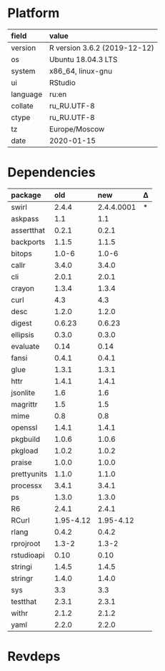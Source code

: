 # Platform

|field    |value                        |
|:--------|:----------------------------|
|version  |R version 3.6.2 (2019-12-12) |
|os       |Ubuntu 18.04.3 LTS           |
|system   |x86_64, linux-gnu            |
|ui       |RStudio                      |
|language |ru:en                        |
|collate  |ru_RU.UTF-8                  |
|ctype    |ru_RU.UTF-8                  |
|tz       |Europe/Moscow                |
|date     |2020-01-15                   |

# Dependencies

|package     |old       |new        |Δ  |
|:-----------|:---------|:----------|:--|
|swirl       |2.4.4     |2.4.4.0001 |*  |
|askpass     |1.1       |1.1        |   |
|assertthat  |0.2.1     |0.2.1      |   |
|backports   |1.1.5     |1.1.5      |   |
|bitops      |1.0-6     |1.0-6      |   |
|callr       |3.4.0     |3.4.0      |   |
|cli         |2.0.1     |2.0.1      |   |
|crayon      |1.3.4     |1.3.4      |   |
|curl        |4.3       |4.3        |   |
|desc        |1.2.0     |1.2.0      |   |
|digest      |0.6.23    |0.6.23     |   |
|ellipsis    |0.3.0     |0.3.0      |   |
|evaluate    |0.14      |0.14       |   |
|fansi       |0.4.1     |0.4.1      |   |
|glue        |1.3.1     |1.3.1      |   |
|httr        |1.4.1     |1.4.1      |   |
|jsonlite    |1.6       |1.6        |   |
|magrittr    |1.5       |1.5        |   |
|mime        |0.8       |0.8        |   |
|openssl     |1.4.1     |1.4.1      |   |
|pkgbuild    |1.0.6     |1.0.6      |   |
|pkgload     |1.0.2     |1.0.2      |   |
|praise      |1.0.0     |1.0.0      |   |
|prettyunits |1.1.0     |1.1.0      |   |
|processx    |3.4.1     |3.4.1      |   |
|ps          |1.3.0     |1.3.0      |   |
|R6          |2.4.1     |2.4.1      |   |
|RCurl       |1.95-4.12 |1.95-4.12  |   |
|rlang       |0.4.2     |0.4.2      |   |
|rprojroot   |1.3-2     |1.3-2      |   |
|rstudioapi  |0.10      |0.10       |   |
|stringi     |1.4.5     |1.4.5      |   |
|stringr     |1.4.0     |1.4.0      |   |
|sys         |3.3       |3.3        |   |
|testthat    |2.3.1     |2.3.1      |   |
|withr       |2.1.2     |2.1.2      |   |
|yaml        |2.2.0     |2.2.0      |   |

# Revdeps

